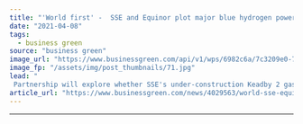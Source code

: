 ```yaml
---
title: "'World first' -  SSE and Equinor plot major blue hydrogen power plant in Scunthorpe"
date: "2021-04-08"
tags: 
  - business green
source: "business green"
image_url: "https://www.businessgreen.com/api/v1/wps/6982c6a/7c3209e0-795d-4a20-9090-f8737f13c97e/6/keadby-3-visualistation-185x114.jpg"
image_fp: "/assets/img/post_thumbnails/71.jpg"
lead: "
 Partnership will explore whether SSE's under-construction Keadby 2 gas-fired power station could be ‘progressively decarbonised’ through hydrogen blending ..."
article_url: "https://www.businessgreen.com/news/4029563/world-sse-equinor-plot-major-blue-hydrogen-power-plant-scunthorpe"
---
```


---
